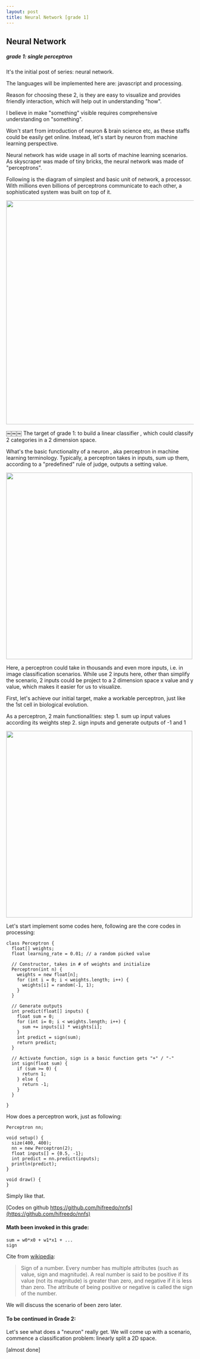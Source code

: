 ```yaml
---
layout: post
title: Neural Network [grade 1]
---
```


## Neural Network
##### grade 1: single perceptron

It's the initial post of series: neural network.

The languages will be implemented here are: javascript and processing.

Reason for choosing these 2, is they are easy to visualize and provides friendly interaction, which will help out in understanding "how".

I believe in make "something" visible requires comprehensive understanding on "something".

Won't start from introduction of neuron & brain science etc, as these staffs could be easily get online. Instead, let's start by neuron from machine learning perspective.

Neural network has wide usage in all sorts of machine learning scenarios. As skyscraper was made of tiny bricks, the neural network was made of "perceptrons".

Following is the diagram of simplest and basic unit of network, a processor. With millions even billions of perceptrons communicate to each other, a sophisticated system was built on top of it.

<img src="{{site.url}}/img/nn001.png" width="600px">

￼￼￼
The target of grade 1: to build a linear classifier , which could classify 2 categories in a 2 dimension space.

What's the basic functionality of a neuron , aka perceptron in machine learning terminology. Typically, a perceptron takes in inputs, sum up them, according to a "predefined" rule of judge, outputs a setting value.

<img src="{{site.url}}/img/nn010.png" width="500px">

Here, a perceptron could take in thousands and even more inputs, i.e. in image classification scenarios. While use 2 inputs here, other than simplify the scenario, 2 inputs could be project to a 2 dimension space x value and y value, which makes it easier for us to visualize.


First, let's achieve our initial target, make a workable perceptron, just like the 1st cell in biological evolution.

As a perceptron, 2 main functionalities:
step 1. sum up input values according its weights
step 2. sign inputs and generate outputs of -1 and 1

<img src="{{site.url}}/img/nn011.png" width="500px">

Let's start implement some codes here, following are the core codes in processing:

```
class Perceptron {
  float[] weights;
  float learning_rate = 0.01; // a random picked value

  // Constructor, takes in # of weights and initialize
  Perceptron(int n) {
    weights = new float[n];
    for (int i = 0; i < weights.length; i++) {
      weights[i] = random(-1, 1);
    }
  }

  // Generate outputs
  int predict(float[] inputs) {
    float sum = 0;
    for (int i= 0; i < weights.length; i++) {
      sum += inputs[i] * weights[i];
    }
    int predict = sign(sum);
    return predict;
  }

  // Activate function, sign is a basic function gets "+" / "-"
  int sign(float sum) {
    if (sum >= 0) {
      return 1;
    } else {
      return -1;
    }
  }

}

```

How does a perceptron work, just as following:

```
Perceptron nn;

void setup() {
  size(400, 400);
  nn = new Perceptron(2);
  float inputs[] = {0.5, -1};
  int predict = nn.predict(inputs);
  println(predict);
}

void draw() {
}
```

Simply like that.

[Codes on github  https://github.com/hifreedo/nnfs](https://github.com/hifreedo/nnfs)




#### Math been invoked in this grade:

```
sum = w0*x0 + w1*x1 + ...
sign
```

Cite from [wikipedia](https://en.wikipedia.org/wiki/Sign_%28mathematics%29):
> Sign of a number. Every number has multiple attributes (such as value, sign and magnitude). A real number is said to be positive if its value (not its magnitude) is greater than zero, and negative if it is less than zero. The attribute of being positive or negative is called the sign of the number.

We will discuss the scenario of been zero later.



#### To be continued in Grade 2:
Let's see what does a "neuron" really get.
We will come up with a scenario, commence a classification problem: linearly split a 2D space.

[almost done]
